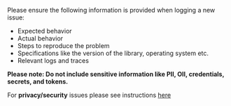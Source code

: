 Please ensure the following information is provided when logging a new issue:

* Expected behavior
* Actual behavior
* Steps to reproduce the problem
* Specifications like the version of the library, operating system etc.
* Relevant logs and traces

**Please note: Do not include sensitive information like PII, OII, credentials, secrets, and tokens.**

For **privacy/security** issues please see instructions [here](https://github.com/AzureAD/azure-activedirectory-library-for-android/blob/dev/README.md#security-reporting)
